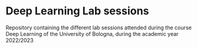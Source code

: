 # Deep Learning Lab sessions
 Repository containing the different lab sessions attended during the course Deep Learning of the University of Bologna, during the academic year 2022/2023
